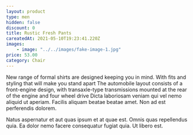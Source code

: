 ```yaml
---
layout: product
type: men
hidden: false
discount: 0
title: Rustic Fresh Pants
careatedAt: 2021-05-10T19:23:41.220Z
images:
    - image: "../../images/fake-image-1.jpg"
price: 53.00
category: Chair
---
```

New range of formal shirts are designed keeping you in mind. With fits and styling that will make you stand apart
The automobile layout consists of a front-engine design, with transaxle-type transmissions mounted at the rear of the engine and four wheel drive
Dicta laboriosam veniam qui vel nemo aliquid ut aperiam. Facilis aliquam beatae beatae amet. Non ad est perferendis dolorem.
 Natus aspernatur et aut quas ipsum et at quae est. Omnis quas repellendus quia. Ea dolor nemo facere consequatur fugiat quia. Ut libero est.
